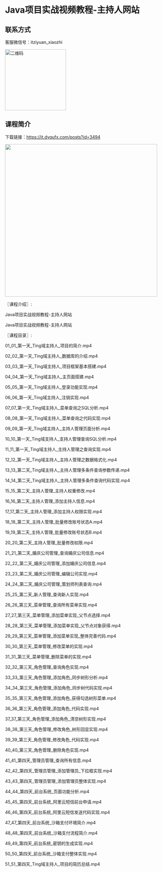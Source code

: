 # Java项目实战视频教程-主持人网站

## 联系方式

客服微信号：itziyuan_xiaozhi

<img src="https://ziyuanyun.oss-cn-guangzhou.aliyuncs.com/common/20240614073449/666b82192834a.jpg" width="200" height="200" alt="二维码">

## 课程简介

下载链接：https://it.dyqufx.com/posts?id=3494

<img src="https://ziyuanyun.oss-cn-guangzhou.aliyuncs.com/yun/20240515185208/664493d879e87.jpg" width="500" alt="">

  〖课程介绍〗:

 Java项目实战视频教程-主持人网站

 Java项目实战视频教程-主持人网站



 〖课程目录〗:

 01_01_第一天_Ting域主持人_项目的简介.mp4

 02_02_第一天_Ting域主持人_数据库的介绍.mp4

 03_03_第一天_Ting域主持人_项目框架基本搭建.mp4

 04_04_第一天_Ting域主持人_主页面搭建.mp4

 05_05_第一天_Ting域主持人_登录功能实现.mp4

 06_06_第一天_Ting域主持人_注销实现.mp4

 07_07_第一天_Ting域主持人_菜单查询之SQL分析.mp4

 08_08_第一天_Ting域主持人_菜单查询之代码实现.mp4

 09_09_第一天_Ting域主持人_主持人管理页面分析.mp4

 10_10_第一天_Ting域支持人_支持人管理查询SQL分析.mp4

 11_11_第一天_Ting域主持人_主持人管理之查询实现.mp4

 12_12_第一天_Ting域主持人_主持人管理之数据格式化.mp4

 13_13_第二天_Ting域主持人_主持人管理多条件查询参数传递.mp4

 14_14_第二天_Ting域主持人_主持人管理多条件查询代码实现.mp4

 15_15_第二天_主持人管理_主持人权重修改.mp4

 16_16_第二天_主持人管理_添加主持人信息.mp4

 17_17_第二天_主持人管理_添加主持人权限实现.mp4

 18_18_第二天_主持人管理_批量修改账号状态A.mp4

 19_19_第二天_主持人管理_批量修改账号状态B.mp4

 20_20_第二天_主持人管理_批量修改权限.mp4

 21_21_第二天_婚庆公司管理_查询婚庆公司信息.mp4

 22_22_第二天_婚庆公司管理_添加婚庆公司信息.mp4

 23_23_第二天_婚庆公司管理_编辑公司实现.mp4

 24_24_第二天_婚庆公司管理_策划师列表查询.mp4

 25_25_第二天_新人管理_查询新人实现.mp4

 26_26_第三天_菜单管理_查询所有菜单实现.mp4

 27_27_第三天_菜单管理_添加菜单实现_父节点选择.mp4

 28_28_第三天_菜单管理_添加菜单实现_父节点对象获得.mp4

 29_29_第三天_菜单管理_添加菜单实现_整体完善代码.mp4

 30_30_第三天_菜单管理_修改菜单的实现.mp4

 31_31_第三天_菜单管理_删除菜单的实现.mp4

 32_32_第三天_角色管理_查询角色实现.mp4

 33_33_第三天_角色管理_添加角色_同步树形分析.mp4

 34_34_第三天_角色管理_添加角色_同步树代码实现.mp4

 35_35_第三天_角色管理_添加角色_获得勾选树形菜单.mp4

 36_36_第三天_角色管理_添加角色_代码实现.mp4

 37_37_第三天_角色管理_添加角色_清空树形实现.mp4

 38_38_第三天_角色管理_修改角色_树形回显实现.mp4

 39_39_第三天_角色管理_修改角色_代码实现.mp4

 40_40_第三天_角色管理_删除角色实现.mp4

 41_41_第四天_管理员管理_查询所有信息.mp4

 42_42_第四天_管理员管理_添加管理员_下拉框实现.mp4

 43_43_第四天_管理员管理_添加管理员整体实现.mp4

 44_44_第四天_前台系统_页面功能分析.mp4

 45_45_第四天_前台系统_阿里云短信前台申请.mp4

 46_46_第四天_前台系统_阿里云短信发送代码实现.mp4

 47_47_第四天_前台系统_沙箱支付环境简介.mp4

 48_48_第四天_前台系统_沙箱支付流程简介.mp4

 49_49_第四天_前台系统_密钥的生成实现.mp4

 50_50_第四天_前台系统_沙箱支付整体实现.mp4

 51_51_第四天_Ting域主持人_项目的简历总结.mp4

  